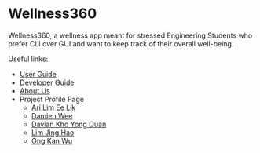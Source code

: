 # Wellness360

Wellness360, a wellness app meant for stressed Engineering Students who prefer CLI over GUI and want to keep track of 
their overall well-being.

Useful links:
* [User Guide](UserGuide.md)
* [Developer Guide](DeveloperGuide.md)
* [About Us](AboutUs.md)
* Project Profile Page
  * [Ari Lim Ee Lik](team/genexus85.md)
  * [Damien Wee](team/damiwee.md)
  * [Davian Kho Yong Quan]() 
  * [Lim Jing Hao](team/JingHaoooo.md)
  * [Ong Kan Wu](team/OKW32.md)
